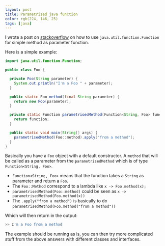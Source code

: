 ```yaml
---
layout: post
title: Parametrized java function
color: rgb(224, 146, 25)
tags: [java]
---
```



I wrote a post on [stackoverflow](https://stackoverflow.com/questions/2186931/java-pass-method-as-parameter/53219950#53219950) on how to use `java.util.function.Function` for simple method as parameter function. 

Here is a simple example:

```java
import java.util.function.Function;

public class Foo {

  private Foo(String parameter) {
    System.out.println("I'm a Foo " + parameter);
  }

  public static Foo method(final String parameter) {
    return new Foo(parameter);
  }

  private static Function parametrisedMethod(Function<String, Foo> function) {
    return function;
  }

  public static void main(String[] args) {
    parametrisedMethod(Foo::method).apply("from a method");
  }
}
```

Basically you have a `Foo` object with a default constructor. A `method` that will be called as a parameter from the `parametrisedMethod` which is of type `Function<String, Foo>`.

- `Function<String, Foo>` means that the function takes a `String` as parameter and return a `Foo`.
- The `Foo::Method` correspond to a lambda like `x -> Foo.method(x);`
- `parametrisedMethod(Foo::method)` could be seen as `x -> parametrisedMethod(Foo.method(x))`
- The `.apply("from a method")` is basically to do `parametrisedMethod(Foo.method("from a method"))`

Which will then return in the output:

```bash
>> I'm a Foo from a method
```

The example should be running as is, you can then try more complicated stuff from the above answers with different classes and interfaces.
